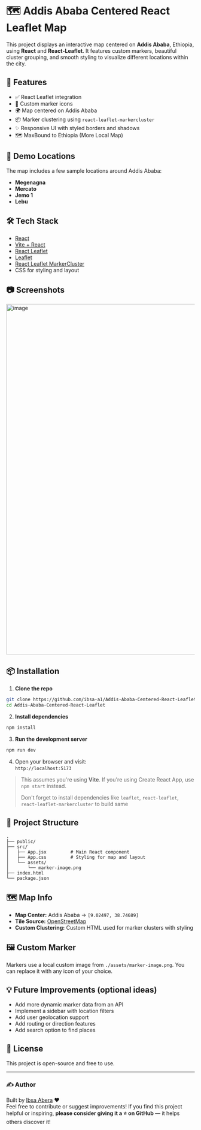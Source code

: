 # 🗺️ Addis Ababa Centered React Leaflet Map

This project displays an interactive map centered on **Addis Ababa**, Ethiopia, using **React** and **React-Leaflet**. It features custom markers, beautiful cluster grouping, and smooth styling to visualize different locations within the city.

## 🚀 Features

- ✅ React Leaflet integration  
- 📍 Custom marker icons  
- 🌍 Map centered on Addis Ababa  
- 📦 Marker clustering using `react-leaflet-markercluster`  
- ✨ Responsive UI with styled borders and shadows
- 🗺️ MaxBound to Ethiopia (More Local Map)

## 📌 Demo Locations

The map includes a few sample locations around Addis Ababa:
- **Megenagna**
- **Mercato**
- **Jemo 1**
- **Lebu**

## 🛠️ Tech Stack

- [React](https://reactjs.org/)
- [Vite + React](https://vitejs.dev/guide/)
- [React Leaflet](https://react-leaflet.js.org/)
- [Leaflet](https://leafletjs.com/)
- [React Leaflet MarkerCluster](https://github.com/YUzhva/react-leaflet-markercluster)
- CSS for styling and layout

## 📷 Screenshots

<img width="1843" height="935" alt="image" src="https://github.com/user-attachments/assets/cb44a1be-1131-4b15-9482-1660cb758c97" />



## 📦 Installation

1. **Clone the repo**

```bash
git clone https://github.com/ibsa-a1/Addis-Ababa-Centered-React-Leaflet.git
cd Addis-Ababa-Centered-React-Leaflet
```

2. **Install dependencies**

```bash
npm install
```

3. **Run the development server**

```bash
npm run dev
```

4. Open your browser and visit:  
`http://localhost:5173`

> This assumes you're using **Vite**. If you're using Create React App, use `npm start` instead.
>
> Don't forget to install dependencies like `leaflet`, `react-leaflet`, `react-leaflet-markercluster` to build same

## 📁 Project Structure

```
.
├── public/
├── src/
│   ├── App.jsx         # Main React component
│   ├── App.css         # Styling for map and layout
│   └── assets/
│       └── marker-image.png
├── index.html
└── package.json
```

## 🗺️ Map Info

- **Map Center:** Addis Ababa → `[9.02497, 38.74689]`
- **Tile Source:** [OpenStreetMap](https://www.openstreetmap.org/)
- **Custom Clustering:** Custom HTML used for marker clusters with styling

## 🖼️ Custom Marker

Markers use a local custom image from `./assets/marker-image.png`. You can replace it with any icon of your choice.

## 💡 Future Improvements (optional ideas)

- Add more dynamic marker data from an API
- Implement a sidebar with location filters
- Add user geolocation support
- Add routing or direction features
- Add search option to find places

## 📜 License

This project is open-source and free to use.

---

### ✍️ Author

Built by [Ibsa Abera](https://github.com/ibsa-a1) ❤️  
Feel free to contribute or suggest improvements! 
If you find this project helpful or inspiring, **please consider giving it a ⭐ on GitHub** — it helps others discover it!
